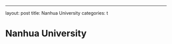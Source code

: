 ---
layout: post
title: Nanhua University
categories: t
# Nanhua University
<!--stackedit_data:
eyJoaXN0b3J5IjpbLTE4NDQzNzE0MTRdfQ==
-->